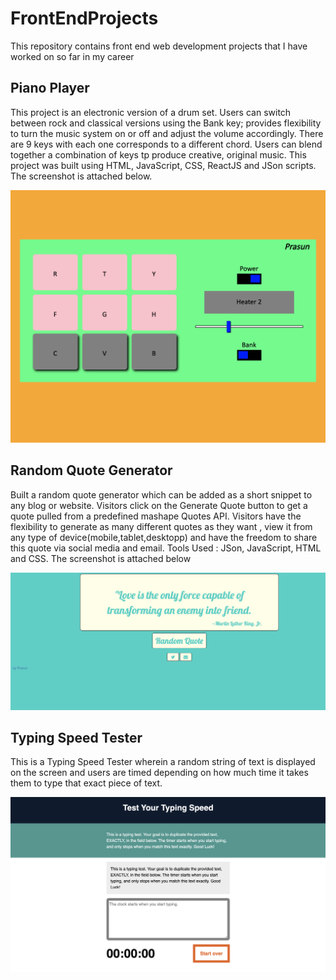 # FrontEndProjects
This repository contains front end web development projects that I have worked on so far in my career

## Piano Player

This project is an electronic version of a drum set. Users can switch between rock and classical versions using the Bank key; provides flexibility to turn the music system on or off and adjust the volume accordingly. There are 9 keys with each one corresponds to a different chord. Users can blend together a combination of keys tp produce creative, original music. This project was built using  HTML, JavaScript, CSS, ReactJS and JSon scripts. The screenshot is attached below.

  ![piano player screenshot](/FrontEndDevelopmentProjects/Front_End_Project_Screenshots/piano_player.png)

## Random Quote Generator

Built a random quote generator which can be added as a short snippet to any blog or website. Visitors click on the Generate Quote button to get a quote pulled from a predefined mashape Quotes API. Visitors have the flexibility to generate as many different quotes as they want , view it from any type of device(mobile,tablet,desktopp) and have the freedom to share this quote via social media and email. Tools Used : JSon, JavaScript, HTML and CSS. The screenshot is attached below

   ![random_quote_player](/FrontEndDevelopmentProjects/Front_End_Project_Screenshots/random_quote.png)

## Typing Speed Tester

This is a Typing Speed Tester wherein a random string of text is displayed on the screen and users are timed depending on how much time it takes them to type that exact piece of text.

  ![typing_speed_tester](/FrontEndDevelopmentProjects/Front_End_Project_Screenshots/Typing_Speed_Generator.png)
